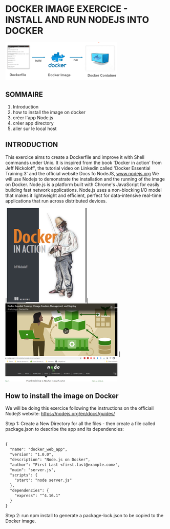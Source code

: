 # DOCKER IMAGE EXERCICE - INSTALL AND RUN NODEJS INTO DOCKER

<img src="https://github.com/CollegeBoreal/INF1087-200-21H-02/blob/main/2.Docker/300115140/IMAGES/docker1.PNG" width="350">

## SOMMAIRE
1. Introduction
2. how to install the image on docker
3. créer l'app Node.js
4. créer app directory
5. aller sur le local host



## INTRODUCTION

This exercice aims to create a Dockerfile and improve it with Shell commands under Unix. It is inspired from the book 'Docker in action' from Jeff Nickoloff', the tutorial video on Linkedin called 'Docker Essential Training 3' and the official website Docs fo NodeJS, www.nodejs.org
We will use Nodejs to demonstrate the installation and the running of the image on Docker.
Node.js is a platform built with Chrome's JavaScript for easily building fast network applications. Node.js uses a non-blocking I/O model that makes it lightweight and efficient, perfect for data-intensive real-time applications that run across distributed devices.  

|<img src="https://github.com/CollegeBoreal/INF1087-200-21H-02/blob/main/2.Docker/300115140/IMAGES/livr1.PNG" width="250">| <img src="https://github.com/CollegeBoreal/INF1087-200-21H-02/blob/main/2.Docker/300115140/IMAGES/Link1.PNG" width="350"> | <img src="https://github.com/CollegeBoreal/INF1087-200-21H-02/blob/main/2.Docker/300115140/IMAGES/node1.PNG" width="350">

## How to install the image on Docker

We will be doing this exercice following the instructions on the officiall NodejS website: https://nodejs.org/en/docs/guides/

Step 1: Create a New Directory for all the files - then create a file called package.json to describe the app and its dependencies:
```

{
  "name": "docker_web_app",
  "version": "1.0.0",
  "description": "Node.js on Docker",
  "author": "First Last <first.last@example.com>",
  "main": "server.js",
  "scripts": {
    "start": "node server.js"
  },
  "dependencies": {
    "express": "^4.16.1"
  }
}

```


Step 2: run npm install to generate a package-lock.json to be copied to the Docker image.


